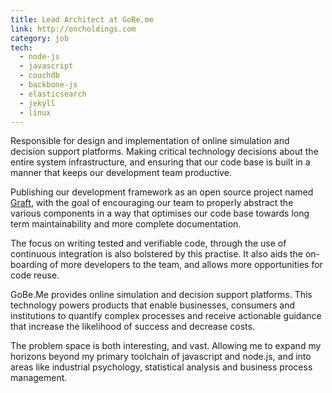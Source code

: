 ```yaml
---
title: Lead Architect at GoBe.me 
link: http://oncholdings.com
category: job
tech: 
  - node-js
  - javascript
  - couchdb
  - backbone-js
  - elasticsearch
  - jekyll
  - linux
---
```

Responsible for design and implementation of online simulation and decision support platforms. Making critical technology decisions about the entire system infrastructure, and ensuring that our code base is built in a manner that keeps our development team productive.

Publishing our development framework as an open source project named [Graft](http://github.com/ONCHoldings/graft.js), with the goal of encouraging our team to properly abstract the various components in a way that optimises our code base towards long term maintainability and more complete documentation.

The focus on writing tested and verifiable code, through the use of continuous integration is also bolstered by this practise. It also aids the on-boarding of more developers to the team, and allows more opportunities for code reuse.

GoBe.Me provides online simulation and decision support platforms. This technology powers products that enable businesses, consumers and institutions to quantify complex processes and receive actionable guidance that increase the likelihood of success and decrease costs.

The problem space is both interesting, and vast. Allowing me to expand my horizons beyond my primary toolchain of javascript and node.js, and into areas like industrial psychology, statistical analysis and business process management.

